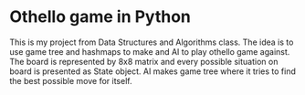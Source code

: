 # Othello game in Python

This is my project from Data Structures and Algorithms class. The idea is to use game tree and hashmaps to make and AI to play othello game against. The board is represented by 8x8 matrix and every possible situation on board is presented as State object. AI makes game tree where it tries to find the best possible move for itself.
